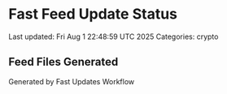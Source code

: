 # Fast Feed Update Status
Last updated: Fri Aug  1 22:48:59 UTC 2025
Categories: crypto

## Feed Files Generated

Generated by Fast Updates Workflow
